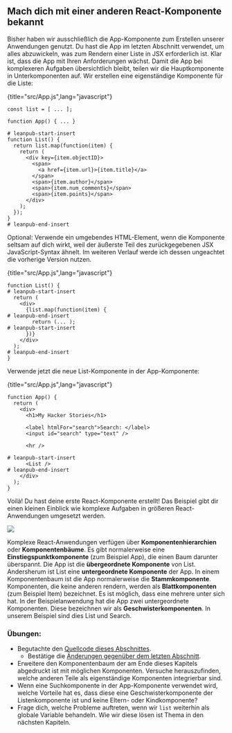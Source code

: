 ## Mach dich mit einer anderen React-Komponente bekannt

Bisher haben wir ausschließlich die App-Komponente zum Erstellen unserer Anwendungen genutzt. Du hast die App im letzten Abschnitt verwendet, um alles abzuwickeln, was zum Rendern einer Liste in JSX erforderlich ist. Klar ist, dass die App mit Ihren Anforderungen wächst. Damit die App bei komplexeren Aufgaben übersichtlich bleibt, teilen wir die Hauptkomponente in Unterkomponenten auf. Wir erstellen eine eigenständige Komponente für die Liste:

{title="src/App.js",lang="javascript"}
~~~~~~~
const list = [ ... ];

function App() { ... }

# leanpub-start-insert
function List() {
  return list.map(function(item) {
    return (
      <div key={item.objectID}>
        <span>
          <a href={item.url}>{item.title}</a>
        </span>
        <span>{item.author}</span>
        <span>{item.num_comments}</span>
        <span>{item.points}</span>
      </div>
    );
  });
}
# leanpub-end-insert
~~~~~~~

Optional: Verwende ein umgebendes HTML-Element, wenn die Komponente seltsam auf dich wirkt, weil der äußerste Teil des zurückgegebenen JSX JavaScript-Syntax ähnelt. Im weiteren Verlauf werde ich dessen ungeachtet die vorherige Version nutzen.

{title="src/App.js",lang="javascript"}
~~~~~~~
function List() {
# leanpub-start-insert
  return (
    <div>
      {list.map(function(item) {
# leanpub-end-insert
        return (... );
# leanpub-start-insert
      })}
    </div>
  );
# leanpub-end-insert
}
~~~~~~~

Verwende jetzt die neue List-Komponente in der App-Komponente:

{title="src/App.js",lang="javascript"}
~~~~~~~
function App() {
  return (
    <div>
      <h1>My Hacker Stories</h1>

      <label htmlFor="search">Search: </label>
      <input id="search" type="text" />

      <hr />

# leanpub-start-insert
      <List />
# leanpub-end-insert
    </div>
  );
}
~~~~~~~

Voilà! Du hast deine erste React-Komponente erstellt! Das Beispiel gibt dir einen kleinen Einblick wie komplexe Aufgaben in größeren React-Anwendungen umgesetzt werden.

![](images/component-tree.png)

Komplexe React-Anwendungen verfügen über **Komponentenhierarchien** oder **Komponentenbäume**. Es gibt normalerweise eine **Einstiegspunktkomponente** (zum Beispiel App), die einen Baum darunter überspannt. Die App ist die **übergeordnete Komponente** von List. Andersherum ist List eine **untergeordnete Komponente** der App. In einem Komponentenbaum ist die App normalerweise die **Stammkomponente**. Komponenten, die keine anderen rendern, werden als **Blattkomponenten** (zum Beispiel Item) bezeichnet. Es ist möglich, dass eine mehrere unter sich hat. In der Beispielanwendung hat die App zwei untergeordnete Komponenten. Diese bezeichnen wir als **Geschwisterkomponenten**. In unserem Beispiel sind dies List und Search.

### Übungen:

* Begutachte den [Quellcode dieses Abschnittes](https://codesandbox.io/s/github/the-road-to-learn-react/hacker-stories/tree/hs/Meet-another-React-Component).
  * Bestätige die [Änderungen gegenüber dem letzten Abschnitt](https://github.com/the-road-to-learn-react/hacker-stories/compare/hs/Lists-in-React...hs/Meet-another-React-Component?expand=1).
* Erweitere den Komponentenbaum der am Ende dieses Kapitels abgedruckt ist mit möglichen Komponenten. Versuche herauszufinden, welche anderen Teile als eigenständige Komponenten integrierbar sind.
* Wenn eine Suchkomponente in der App-Komponente verwendet wird, welche Vorteile hat es, dass diese eine Geschwisterkomponente der Listenkomponente ist und keine Eltern- oder Kindkomponente?
* Frage dich, welche Probleme auftreten, wenn wir `list` weiterhin als globale Variable behandeln. Wie wir diese lösen ist Thema in den nächsten Kapiteln.
